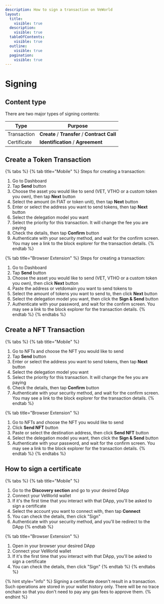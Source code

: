 ```yaml
---
description: How to sign a transaction on VeWorld
layout:
  title:
    visible: true
  description:
    visible: true
  tableOfContents:
    visible: true
  outline:
    visible: true
  pagination:
    visible: true
---
```


# Signing

## Content type <a href="#content-type" id="content-type"></a>

There are two major types of signing contents:

| Type        | Purpose                                       |
| ----------- | --------------------------------------------- |
| Transaction | **Create** / **Transfer** / **Contract Call** |
| Certificate | **Identification** / **Agreement**            |

## Create a Token Transaction

{% tabs %}
{% tab title="Mobile" %}
Steps for creating a transaction:

1. Go to Dashboard
2. Tap **Send** button
3. Choose the asset you would like to send (VET, VTHO or a custom token you own), then tap **Next** button
4. Select the amount (in FIAT or token unit), then tap **Next** button
5. Enter or select the address you want to send tokens, then tap **Next** button
6. Select the delegation model you want
7. Select the priority for this transaction. It will change the fee you are paying
8. Check the details, then tap **Confirm** button
9. Authenticate with your security method, and wait for the confirm screen. You may see a link to the block explorer for the transaction details.
{% endtab %}

{% tab title="Browser Extension" %}
Steps for creating a transaction:

1. Go to Dashboard
2. Tap **Send** button
3. Choose the asset you would like to send (VET, VTHO or a custom token you own), then click **Next** button
4. Paste the address or vetdomain you want to send tokens to
5. Select the amount of tokens you want to send to, then click **Next** button
6. Select the delegation model you want, then click the **Sign & Send** button
7. Authenticate with your password, and wait for the confirm screen. You may see a link to the block explorer for the transaction details.
{% endtab %}
{% endtabs %}

## Create a NFT Transaction

{% tabs %}
{% tab title="Mobile" %}
1. Go to NFTs and choose the NFT you would like to send
2. Tap **Send** button
3. Enter or select the address you want to send tokens, then tap **Next** button
4. Select the delegation model you want
5. Select the priority for this transaction. It will change the fee you are paying
6. Check the details, then tap **Confirm** button
7. Authenticate with your security method, and wait for the confirm screen. You may see a link to the block explorer for the transaction details.
{% endtab %}

{% tab title="Browser Extension" %}
1. Go to NFTs and choose the NFT you would like to send
2. Click **Send NFT** button
3. Paste or select the destination address, then click **Send NFT** button
4. Select the delegation model you want, then click the **Sign & Send** button
5. Authenticate with your password, and wait for the confirm screen. You may see a link to the block explorer for the transaction details.
{% endtab %}
{% endtabs %}

## How to sign a certificate

{% tabs %}
{% tab title="Mobile" %}
1. Go to the **Discovery section** and go to your desired DApp
2. Connect your VeWorld wallet
3. If it's the first time that you interact with that DApp, you'll be asked to sign a certificate
4. Select the account you want to connect with, then tap **Connect**
5. You can check the details, then click "Sign"
6. Authenticate with your security method, and you'll be redirect to the DApp
{% endtab %}

{% tab title="Browser Extension" %}
1. Open in your browser your desired DApp
2. Connect your VeWorld wallet
3. If it's the first time that you interact with that DApp, you'll be asked to sign a certificate
4. You can check the details, then click "Sign"
{% endtab %}
{% endtabs %}

{% hint style="info" %}
Signing a certificate doesn't result in a transaction. Such operations are stored in your wallet history only. There will be no trace onchain so that you don't need to pay any gas fees to approve them.
{% endhint %}
